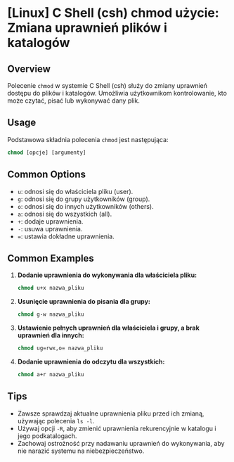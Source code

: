 # [Linux] C Shell (csh) chmod użycie: Zmiana uprawnień plików i katalogów

## Overview
Polecenie `chmod` w systemie C Shell (csh) służy do zmiany uprawnień dostępu do plików i katalogów. Umożliwia użytkownikom kontrolowanie, kto może czytać, pisać lub wykonywać dany plik.

## Usage
Podstawowa składnia polecenia `chmod` jest następująca:

```csh
chmod [opcje] [argumenty]
```

## Common Options
- `u`: odnosi się do właściciela pliku (user).
- `g`: odnosi się do grupy użytkowników (group).
- `o`: odnosi się do innych użytkowników (others).
- `a`: odnosi się do wszystkich (all).
- `+`: dodaje uprawnienia.
- `-`: usuwa uprawnienia.
- `=`: ustawia dokładne uprawnienia.

## Common Examples
1. **Dodanie uprawnienia do wykonywania dla właściciela pliku:**
   ```csh
   chmod u+x nazwa_pliku
   ```

2. **Usunięcie uprawnienia do pisania dla grupy:**
   ```csh
   chmod g-w nazwa_pliku
   ```

3. **Ustawienie pełnych uprawnień dla właściciela i grupy, a brak uprawnień dla innych:**
   ```csh
   chmod ug=rwx,o= nazwa_pliku
   ```

4. **Dodanie uprawnienia do odczytu dla wszystkich:**
   ```csh
   chmod a+r nazwa_pliku
   ```

## Tips
- Zawsze sprawdzaj aktualne uprawnienia pliku przed ich zmianą, używając polecenia `ls -l`.
- Używaj opcji `-R`, aby zmienić uprawnienia rekurencyjnie w katalogu i jego podkatalogach.
- Zachowaj ostrożność przy nadawaniu uprawnień do wykonywania, aby nie narazić systemu na niebezpieczeństwo.